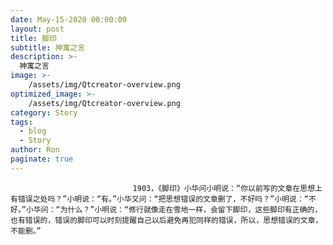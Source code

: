 ```yaml
---
date: May-15-2020 00:00:00
layout: post
title: 脚印
subtitle: 神寓之言
description: >-
  神寓之言
image: >-
    /assets/img/Qtcreator-overview.png
optimized_image: >-
    /assets/img/Qtcreator-overview.png
category: Story
tags:
  - blog
  - Story
author: Ron
paginate: true
---
```


							　　1903，《脚印》小华问小明说：“你以前写的文章在思想上有错误之处吗？”小明说：“有。”小华又问：“把思想错误的文章删了，不好吗？”小明说：“不好。”小华问：“为什么？”小明说：“修行就像走在雪地一样，会留下脚印，这些脚印有正确的，也有错误的，错误的脚印可以时刻提醒自己以后避免再犯同样的错误，所以，思想错误的文章，不能删。”
							
							
						